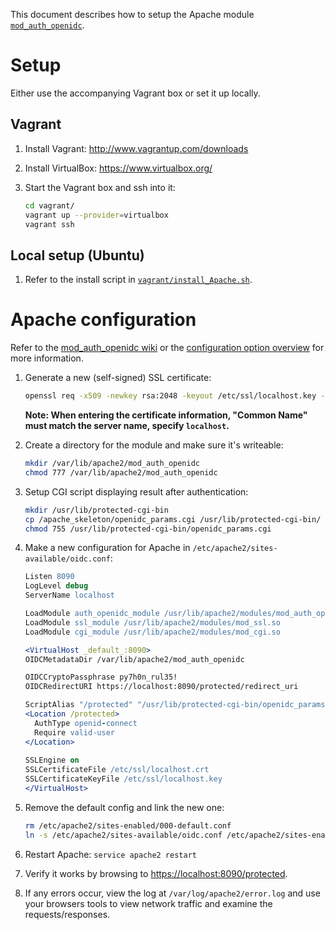 This document describes how to setup the Apache module [``mod_auth_openidc``](https://github.com/pingidentity/mod_auth_openidc).

# Setup

Either use the accompanying Vagrant box or set it up locally.

## Vagrant

1. Install Vagrant: http://www.vagrantup.com/downloads
1. Install VirtualBox: https://www.virtualbox.org/
1. Start the Vagrant box and ssh into it:
  
   ```bash
   cd vagrant/
   vagrant up --provider=virtualbox
   vagrant ssh
   ```
  
## Local setup (Ubuntu)

1. Refer to the install script in [``vagrant/install_Apache.sh``](vagrant/install_Apache.sh).

# Apache configuration
Refer to the [mod_auth_openidc wiki](https://github.com/pingidentity/mod_auth_openidc/wiki) or the
[configuration option overview](https://github.com/pingidentity/mod_auth_openidc/blob/master/auth_openidc.conf)
for more information.

1. Generate a new (self-signed) SSL certificate:

   ```bash
   openssl req -x509 -newkey rsa:2048 -keyout /etc/ssl/localhost.key -out /etc/ssl/localhost.crt -days 1 -nodes
   ```
       
   **Note: When entering the certificate information, "Common Name" must match the server name, specify ``localhost``.**
       
1. Create a directory for the module and make sure it's writeable:
       
   ```bash
   mkdir /var/lib/apache2/mod_auth_openidc
   chmod 777 /var/lib/apache2/mod_auth_openidc
   ```

1. Setup CGI script displaying result after authentication:

   ```bash
   mkdir /usr/lib/protected-cgi-bin
   cp /apache_skeleton/openidc_params.cgi /usr/lib/protected-cgi-bin/
   chmod 755 /usr/lib/protected-cgi-bin/openidc_params.cgi
   ```
       
1. Make a new configuration for Apache in ``/etc/apache2/sites-available/oidc.conf``:

    ```apache
    Listen 8090
    LogLevel debug
    ServerName localhost
    
    LoadModule auth_openidc_module /usr/lib/apache2/modules/mod_auth_openidc.so
    LoadModule ssl_module /usr/lib/apache2/modules/mod_ssl.so
    LoadModule cgi_module /usr/lib/apache2/modules/mod_cgi.so
    
    <VirtualHost _default_:8090>
    OIDCMetadataDir /var/lib/apache2/mod_auth_openidc
    
    OIDCCryptoPassphrase py7h0n_rul35!
    OIDCRedirectURI https://localhost:8090/protected/redirect_uri
    
    ScriptAlias "/protected" "/usr/lib/protected-cgi-bin/openidc_params.cgi"
    <Location /protected>
      AuthType openid-connect
      Require valid-user
    </Location>
     
    SSLEngine on
    SSLCertificateFile /etc/ssl/localhost.crt
    SSLCertificateKeyFile /etc/ssl/localhost.key
    </VirtualHost>
    ```

1. Remove the default config and link the new one:
       
   ```bash
   rm /etc/apache2/sites-enabled/000-default.conf 
   ln -s /etc/apache2/sites-available/oidc.conf /etc/apache2/sites-enabled/oidc.conf
   ```
       
1. Restart Apache: ``service apache2 restart``

1. Verify it works by browsing to [https://localhost:8090/protected](https://localhost:8090/protected).

1. If any errors occur, view the log at ``/var/log/apache2/error.log`` and use your browsers tools
   to view network traffic and examine the requests/responses.
